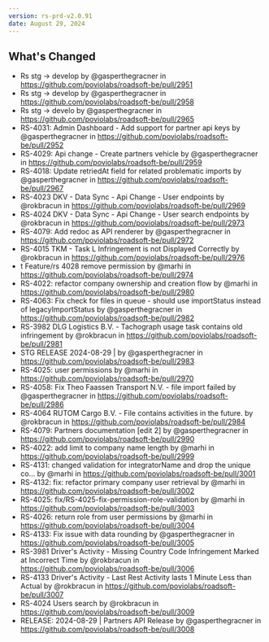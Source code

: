 ```yaml
---
version: rs-prd-v2.0.91
date: August 29, 2024
---
```


## What's Changed
* Rs stg -> develop by @gasperthegracner in https://github.com/poviolabs/roadsoft-be/pull/2951
* Rs stg -> develop by @gasperthegracner in https://github.com/poviolabs/roadsoft-be/pull/2958
* Rs stg -> develo by @gasperthegracner in https://github.com/poviolabs/roadsoft-be/pull/2965
* RS-4031: Admin Dashboard - Add support for partner api keys  by @gasperthegracner in https://github.com/poviolabs/roadsoft-be/pull/2952
* RS-4029: Api change - Create partners vehicle by @gasperthegracner in https://github.com/poviolabs/roadsoft-be/pull/2959
* RS-4018: Update retriedAt field for related problematic imports by @gasperthegracner in https://github.com/poviolabs/roadsoft-be/pull/2967
* RS-4023 DKV - Data Sync - Api Change - User endpoints by @rokbracun in https://github.com/poviolabs/roadsoft-be/pull/2969
* RS-4024 DKV - Data Sync - Api Change - User search endpoints by @rokbracun in https://github.com/poviolabs/roadsoft-be/pull/2973
* RS-4079: Add redoc as API renderer by @gasperthegracner in https://github.com/poviolabs/roadsoft-be/pull/2972
* RS-4015 TKM - Task L Infringement is not Displayed Correctly by @rokbracun in https://github.com/poviolabs/roadsoft-be/pull/2976
* t Feature/rs 4028 remove permission by @marhi in https://github.com/poviolabs/roadsoft-be/pull/2974
* RS-4022: refactor company ownership and creation flow by @marhi in https://github.com/poviolabs/roadsoft-be/pull/2980
* RS-4063: Fix check for files in queue - should use importStatus instead of legacyImportStatus by @gasperthegracner in https://github.com/poviolabs/roadsoft-be/pull/2982
* RS-3982 DLG Logistics B.V. - Tachograph usage task contains old infringement by @rokbracun in https://github.com/poviolabs/roadsoft-be/pull/2981
* STG RELEASE 2024-08-29 | by @gasperthegracner in https://github.com/poviolabs/roadsoft-be/pull/2983
* RS-4025: user permissions by @marhi in https://github.com/poviolabs/roadsoft-be/pull/2970
* RS-4058: Fix Theo Faassen Transport N.V. - file import failed by @gasperthegracner in https://github.com/poviolabs/roadsoft-be/pull/2986
* RS-4064 RUTOM Cargo B.V. - File contains activities in the future. by @rokbracun in https://github.com/poviolabs/roadsoft-be/pull/2984
* RS-4079: Partners documentation [edit 2] by @gasperthegracner in https://github.com/poviolabs/roadsoft-be/pull/2990
* RS-4022: add limit to company name length by @marhi in https://github.com/poviolabs/roadsoft-be/pull/2999
* RS-4131: changed validation for integratorName and drop the unique co… by @marhi in https://github.com/poviolabs/roadsoft-be/pull/3001
* RS-4132: fix: refactor primary company user retrieval by @marhi in https://github.com/poviolabs/roadsoft-be/pull/3002
* RS-4025: fix/RS-4025-fix-permission-role-validation by @marhi in https://github.com/poviolabs/roadsoft-be/pull/3003
* RS-4026: return role from user permissions by @marhi in https://github.com/poviolabs/roadsoft-be/pull/3004
* RS-4133: Fix issue with data rounding by @gasperthegracner in https://github.com/poviolabs/roadsoft-be/pull/3005
* RS-3981 Driver's Activity - Missing Country Code Infringement Marked at Incorrect Time by @rokbracun in https://github.com/poviolabs/roadsoft-be/pull/3006
* RS-4133 Driver's Activity - Last Rest Activity lasts 1 Minute Less than Actual by @rokbracun in https://github.com/poviolabs/roadsoft-be/pull/3007
* RS-4024 Users search by @rokbracun in https://github.com/poviolabs/roadsoft-be/pull/3009
* RELEASE: 2024-08-29 | Partners API Release by @gasperthegracner in https://github.com/poviolabs/roadsoft-be/pull/3008